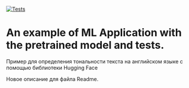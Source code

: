 [![Tests](https://github.com/sozykin/ml_fastapi_tests/actions/workflows/python-app.yml/badge.svg)](https://github.com/sozykin/ml_fastapi_tests/actions/workflows/python-app.yml)

# An example of ML Application with the pretrained model and tests.

Пример для определения тональности текста на английском языке с помощью библиотеки Hugging Face

Новое описание для файла Readme.
